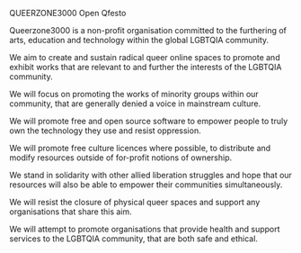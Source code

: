 QUEERZONE3000 Open Qfesto

Queerzone3000 is a non-profit organisation committed to the furthering of arts, education and technology within the global LGBTQIA community.

We aim to create and sustain radical queer online spaces to promote and exhibit works that are relevant to and further the interests of the LGBTQIA community.

We will focus on promoting the works of minority groups within our community, that are generally denied a voice in mainstream culture.

We will promote free and open source software to empower people to truly own the technology they use and resist oppression.

We will promote free culture licences where possible, to distribute and modify resources outside of for-profit notions of ownership.

We stand in solidarity with other allied liberation struggles and hope that our resources will also be able to empower their communities simultaneously.

We will resist the closure of physical queer spaces and support any organisations that share this aim.

We will attempt to promote organisations that provide health and support services to the LGBTQIA community, that are both safe and ethical.
